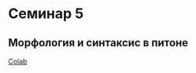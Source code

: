 # Семинар 5

## Морфология и синтаксис в питоне

[Colab](https://colab.research.google.com/drive/1mYNegWOE4fIqlskZIduNKBtUz8g_9ssH?usp=sharing)
